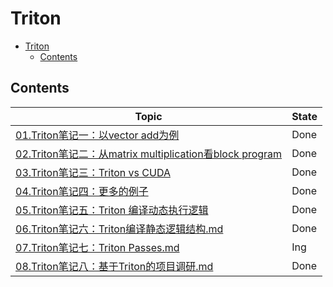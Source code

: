 # Triton

- [Triton](#triton)
  - [Contents](#contents)

## Contents

| Topic                                                                                                                                           | State |
| ----------------------------------------------------------------------------------------------------------------------------------------------- | ----- |
| [01.Triton笔记一：以vector add为例](./Triton/triton-notes/01.Triton笔记一：以vector%20add为例.md)                                               | Done  |
| [02.Triton笔记二：从matrix multiplication看block program](./Triton/triton-notes/02.Triton笔记二：从matrix%20multiplication看block%20program.md) | Done  |
| [03.Triton笔记三：Triton vs CUDA](./Triton/triton-notes/03.Triton笔记三：Triton%20vs%20CUDA.md)                                                 | Done  |
| [04.Triton笔记四：更多的例子](./Triton/triton-notes/04.Triton笔记四：更多的例子.md)                                                             | Done  |
| [05.Triton笔记五：Triton 编译动态执行逻辑](./triton-notes/05.Triton笔记五：Triton编译动态执行逻辑.md)                                           | Done  |
| [06.Triton笔记六：Triton编译静态逻辑结构.md](./triton-notes/06.Triton笔记六：Triton编译静态逻辑结构.md)                                         | Done  |
| [07.Triton笔记七：Triton Passes.md](./triton-notes/07.Triton笔记七：Triton%20Passes.md)                                                         | Ing   |
| [08.Triton笔记八：基于Triton的项目调研.md](./triton-notes/08.Triton笔记八：基于Triton的项目调研.md)                                             | Done  |